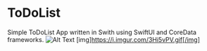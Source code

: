 # ToDoList
Simple ToDoList App written in Swith using SwiftUI and CoreData frameworks.
![Alt Text](https://media.giphy.com/media/vFKqnCdLPNOKc/giphy.gif)
[img]https://i.imgur.com/3Hi5vPV.gif[/img]
